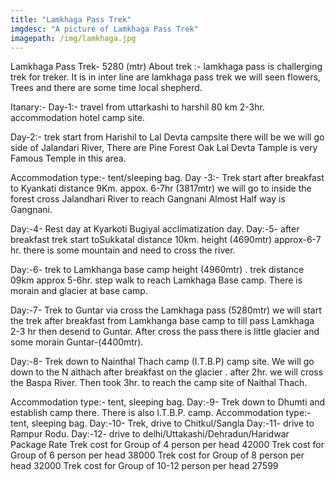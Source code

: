 ```yaml
---
title: "Lamkhaga Pass Trek"
imgdesc: "A picture of Lamkhaga Pass Trek"
imagepath: /img/lamkhaga.jpg
---
```


Lamkhaga Pass Trek- 5280 (mtr) About trek :-
lamkhaga pass is challerging trek for treker. It is in inter line are lamkhaga pass trek we will seen flowers, Trees and there are some time local shepherd.

Itanary:- 
Day-1:-
travel from uttarkashi to harshil 80 km 2-3hr. accommodation hotel camp site.

Day-2:-
trek start from Harishil to Lal Devta campsite there will be we will go side of Jalandari River, There are Pine Forest Oak Lal Devta Tample is very Famous Temple in this area.

Accommodation type:- tent/sleeping bag. 
Day -3:-
Trek start after breakfast to Kyankati distance 9Km. appox. 6-7hr (3817mtr) we will go to inside the forest cross Jalandhari River to reach Gangnani Almost Half way is Gangnani.

Day:-4- Rest day at Kyarkoti Bugiyal acclimatization day. 
Day:-5-
after breakfast trek start toSukkatal distance 10km. height (4690mtr) approx-6-7 hr. there is some mountain and need to cross the river.

Day:-6-
trek to Lamkhanga base camp height (4960mtr) . trek distance 09km approx 5-6hr. step walk to reach Lamkhaga Base camp. There is morain and glacier at base camp.

Day:-7-
Trek to Guntar via cross the Lamkhaga pass (5280mtr) we will start the trek after breakfast from Lamkhanga base camp to till pass Lamkhaga 2-3 hr then desend to Guntar. After cross the pass there is little glacier and some morain Guntar-(4400mtr).

Day:-8- Trek down to Nainthal Thach camp (I.T.B.P) camp site. We will go down to the N
aithach after breakfast on the glacier . after 2hr. we will cross the Baspa River. Then took 3hr. to reach the camp site of Naithal Thach.

Accommodation type:- tent, sleeping bag. 
Day:-9- Trek down to Dhumti and establish camp there. There is also I.T.B.P. camp. 
Accommodation type:- tent, sleeping bag. 
Day:-10- Trek, drive to Chitkul/Sangla
Day:-11- drive to Rampur Rodu. 
Day:-12- drive to delhi/Uttakashi/Dehradun/Haridwar
Package Rate
Trek cost for Group of 4 person per head 42000
Trek cost for Group of 6 person per head 38000
Trek cost for Group of 8 person per head 32000
Trek cost for Group of 10-12 person per head 27599
